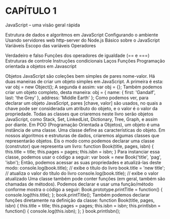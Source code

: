 # CAPÍTULO 1
JavaScript – uma visão geral rápida

Estrutura de dados e algoritmos em JavaScript
Configurando o ambiente
Usando servidores web
http-server do Node.js
Básico sobre o JavaScript
Variáveis
Escopo das variáveis
Operadores

Verdadeiro e falso
Funções dos operadores de igualdade (== e ===)
Estruturas de controle
Instruções condicionais
Laços
Funções
Programação orientada a objetos em Javascript

Objetos JavaScript são coleções bem simples de pares nome-valor. Há duas
maneiras de criar um objeto simples em JavaScript. 
A primeira é esta:
var obj = new Object();
A segunda é assim:
var obj = {};
Também podemos criar um objeto completo, desta maneira:
obj = {
name: {
first: 'Gandalf',
last: 'the Grey'
},
address: 'Middle Earth'
};
Como  podemos  ver,  para  declarar  um  objeto  JavaScript,  pares  [chave,
valor] são usados, no quais a chave pode ser considerada um atributo do
objeto, e o valor é o valor da propriedade. Todas as classes que criaremos
neste  livro  serão  objetos  JavaScript,  como  Stack,  Set,  LinkedList,
Dictionary, Tree, Graph, e assim por diante.
Em POO (Programação Orientada a Objetos), um objeto é uma instância
de uma classe. Uma classe define as características do objeto. Em nossos
algoritmos  e  estruturas  de  dados,  criaremos  algumas  classes  que
representarão  objetos.  Eis  o  modo  como  podemos  declarar  uma  classe
(construtor) que representa um livro:
function Book(title, pages, isbn) {
this.title = title;
this.pages = pages;
this.isbn = isbn;
}
Para instanciar essa classe, podemos usar o código a seguir:
var book = new Book('title', 'pag', 'isbn');
Então, podemos acessar as suas propriedades e atualizá-las deste modo:
console.log(book.title); // exibe o título do livro
book.title = 'new title'; // atualiza o valor do título do livro
console.log(book.title); // exibe o valor atualizado
Uma classe também pode conter funções (em geral, também são chamadas
de  métodos).  Podemos  declarar  e  usar  uma  função/método  conforme
mostra o código a seguir:
Book.prototype.printTitle = function() {
console.log(this.title);
};
book.printTitle();
Também podemos declarar funções diretamente na definição da classe:
function Book(title, pages, isbn) {
this.title = title;
this.pages = pages;
this.isbn = isbn;
this.printIsbn = function() {
console.log(this.isbn);
};
}
book.printIsbn();